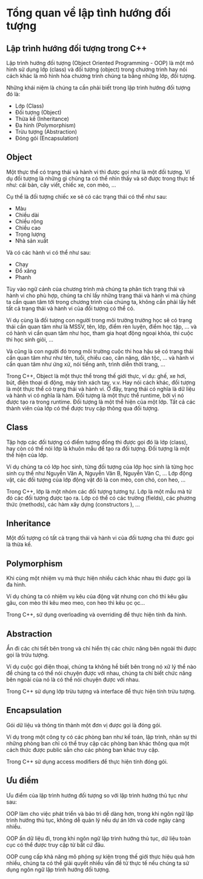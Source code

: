 # Tổng quan về lập tình hướng đối tượng

## Lập trình hướng đối tượng trong C++

Lập trình hướng đối tượng (Object Oriented Programming - OOP) là một mô hình sử dụng lớp (class) và đối tượng (object) trong chương trình hay nói cách khác là mô hình hóa chương trình chúng ta bằng những lớp, đối tượng.

Những khái niệm là chúng ta cần phải biết trong lập trình hướng đối tượng đó là:

* Lớp (Class)
* Đối tượng (Object)
* Thừa kế (Inheritance)
* Đa hình (Polymorphism)
* Trừu tượng (Abstraction)
* Đóng gói (Encapsulation)

## Object

Một thực thể có trạng thái và hành vi thì được gọi như là một đối tượng. Ví dụ đối tượng là những gì chúng ta có thể nhìn thấy và sờ được trong thực tế như: cái bàn, cây viết, chiếc xe, con mèo, ...

Cụ thể là đối tượng chiếc xe sẽ có các trạng thái có thể như sau:

* Màu
* Chiều dài
* Chiều rộng
* Chiều cao
* Trọng lượng
* Nhà sản xuất

Và có các hành vi có thể như sau:

* Chạy
* Đổ xăng
* Phanh

Tùy vào ngữ cảnh của chương trình mà chúng ta phân tích trạng thái và hành vi cho phù hợp, chúng ta chỉ lấy những trạng thái và hành vi mà chúng ta cần quan tâm tới trong chương trình của chúng ta, không cần phải lấy hết tất cả trạng thái và hành vi của đối tượng có thể có.

Ví dụ cùng là đối tượng con người trong môi trường trường học sẽ có trạng thái cần quan tâm như là MSSV, tên, lớp, điểm rèn luyện, điểm học tập, ... và có hành vi cần quan tâm như học, tham gia hoạt động ngoại khóa, thi cuộc thi học sinh giỏi, ...

Và cũng là con người đó trong môi trường cuộc thi hoa hậu sẽ có trạng thái cần quan tâm như như tên, tuổi, chiều cao, cân nặng, dân tộc, ... và hành vi cần quan tâm như ứng xử, nói tiếng anh, trình diễn thời trang, ...

Trong C++, Object là một thực thể trong thế giới thực, ví dụ: ghế, xe hơi, bút, điện thoại di động, máy tính xách tay, v.v. Hay nói cách khác, đối tượng là một thực thể có trạng thái và hành vi. Ở đây, trạng thái có nghĩa là dữ liệu và hành vi có nghĩa là hàm. Đối tượng là một thực thể runtime, bởi vì nó được tạo ra trong runtime. Đối tượng là một thể hiện của một lớp. Tất cả các thành viên của lớp có thể được truy cập thông qua đối tượng.

## Class

Tập hợp các đối tượng có điểm tương đồng thì được gọi đó là lớp (class), hay còn có thể nói lớp là khuôn mẫu để tạo ra đối tượng. Đối tượng là một thể hiện của lớp.

Ví dụ chúng ta có lớp học sinh, từng đối tượng của lớp học sinh là từng học sinh cụ thể như Nguyễn Văn A, Nguyễn Văn B, Nguyễn Văn C, ... Lớp động vật, các đối tượng của lớp động vật đó là con mèo, con chó, con heo, ...

Trong C++, lớp là một nhóm các đối tượng tương tự. Lớp là một mẫu mà từ đó các đối tượng được tạo ra. Lớp có thể có các trường (fields), các phương thức (methods), các hàm xây dựng (constructors ), ...

## Inheritance

Một đối tượng có tất cả trạng thái và hành vi của đối tượng cha thì được gọi là thừa kế.

## Polymorphism

Khi cùng một nhiệm vụ mà thực hiện nhiều cách khác nhau thì được gọi là đa hình.

Ví dụ chúng ta có nhiệm vụ kêu của động vật nhưng con chó thì kêu gâu gâu, con mèo thì kêu meo meo, con heo thì kêu ọc ọc...

Trong C++, sử dụng overloading và overriding để thực hiện tính đa hình.

## Abstraction

Ẩn đi các chi tiết bên trong và chỉ hiển thị các chức năng bên ngoài thì được gọi là trừu tượng.

Ví dụ cuộc gọi điện thoại, chúng ta không hề biết bên trong nó xữ lý thể nào để chúng ta có thể nói chuyện được với nhau, chúng ta chỉ biết chức năng bên ngoài của nó là có thể nói chuyện được với nhau.

Trong C++ sử dụng lớp trừu tượng và interface để thực hiện tính trừu tượng.

## Encapsulation

Gói dữ liệu và thông tin thành một đơn vị được gọi là đóng gói.

Ví dụ trong một công ty có các phòng ban như kế toán, lập trình, nhân sự thì những phòng ban chỉ có thể truy cập các phòng ban khác thông qua một cách thức được public sẳn cho các phòng ban khác truy cập.

Trong C++ sử dụng access modifiers để thực hiện tính đóng gói.

## Ưu điểm

Ưu điểm của lập trình hướng đối tượng so với lập trình hướng thủ tục như sau:

OOP làm cho việc phát triển và bảo trì dễ dàng hơn, trong khi ngôn ngữ lập trình hướng thủ tục, không dễ quản lý nếu dự án lớn và code ngày càng nhiều.

OOP ẩn dữ liệu đi, trong khi ngôn ngữ lập trình hướng thủ tục, dữ liệu toàn cục có thể được truy cập từ bất cứ đâu.

OOP cung cấp khả năng mô phỏng sự kiện trong thế giới thực hiệu quả hơn nhiều, chúng ta có thể giải quyết nhiều vấn đề từ thực tế nếu chúng ta sử dụng ngôn ngữ lập trình hướng đối tượng.
